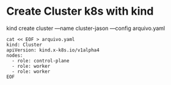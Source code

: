 # Create Cluster k8s with kind

kind create cluster —name cluster-jason —config arquivo.yaml

```
cat << EOF > arquivo.yaml
kind: Cluster
apiVersion: kind.x-k8s.io/v1alpha4
nodes:
  - role: control-plane
  - role: worker
  - role: worker
EOF
```